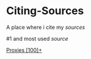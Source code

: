 # Citing-Sources
A place where i cite my *sources* 

#1 and most used *source* 

[Proxies [100]+](https://docs.google.com/document/d/1nK6tJb-sxfrrQJM9bSWcAV-Fo7jHasd_dWpj4VEVg5E/edit#heading=h.fcyllu4u32lu)

